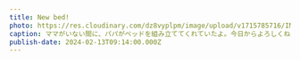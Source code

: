 ```yaml
---
title: New bed!
photo: https://res.cloudinary.com/dz8vyplpm/image/upload/v1715785716/IMG_8959_joxnlm.jpg
caption: ママがいない間に、パパがベッドを組み立ててくれていたよ。今日からよろしくね。
publish-date: 2024-02-13T09:14:00.000Z
---
```

